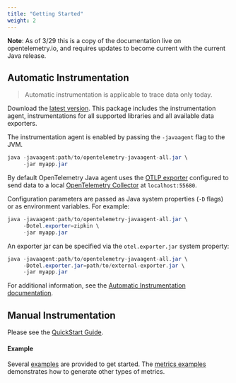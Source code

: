 ```yaml
---
title: "Getting Started"
weight: 2
---
```


**Note**: As of 3/29 this is a copy of the documentation live on opentelemetry.io, and requires updates to become current with the current Java release.

## Automatic Instrumentation

> Automatic instrumentation is applicable to trace data only today.

Download the [latest version](/docs/java/#releases-1). This package includes
the instrumentation agent, instrumentations for all supported libraries and all
available data exporters.

The instrumentation agent is enabled by passing the `-javaagent` flag to the JVM.

```java
java -javaagent:path/to/opentelemetry-javaagent-all.jar \
     -jar myapp.jar
```

By default OpenTelemetry Java agent uses the [OTLP
exporter](https://github.com/open-telemetry/opentelemetry-java/tree/main/exporters/otlp)
configured to send data to a local [OpenTelemetry
Collector](https://github.com/open-telemetry/opentelemetry-collector/blob/main/receiver/otlpreceiver/README.md)
at `localhost:55680`.

Configuration parameters are passed as Java system properties (`-D` flags) or as
environment variables. For example:

```java
java -javaagent:path/to/opentelemetry-javaagent-all.jar \
     -Dotel.exporter=zipkin \
     -jar myapp.jar
```

An exporter jar can be specified via the `otel.exporter.jar` system property:

```java
java -javaagent:path/to/opentelemetry-javaagent-all.jar \
     -Dotel.exporter.jar=path/to/external-exporter.jar \
     -jar myapp.jar
```

For additional information, see the [Automatic Instrumentation documentation](/docs/java/automatic_instrumentation).

## Manual Instrumentation

Please see the [QuickStart Guide](https://github.com/open-telemetry/opentelemetry-java/blob/v1.0.0/QUICKSTART.md).

#### Example

Several
[examples](https://github.com/open-telemetry/opentelemetry-java/tree/main/examples)
are provided to get started. The [metrics
examples](https://github.com/open-telemetry/opentelemetry-java/tree/main/examples/metrics)
demonstrates how to generate other types of metrics.
